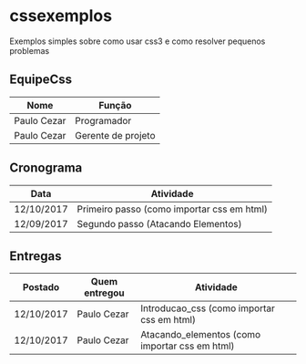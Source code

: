 # cssexemplos
Exemplos simples sobre como usar css3 e como resolver pequenos problemas

## EquipeCss
Nome | Função
------------ | ------------
Paulo Cezar | Programador
Paulo Cezar | Gerente de projeto

## Cronograma
Data | Atividade
------------ | ------------
12/10/2017 | Primeiro passo (como importar css em html)
12/09/2017 | Segundo passo (Atacando Elementos)

## Entregas
Postado | Quem entregou | Atividade
------------ | ------------ | ------------
12/10/2017 | Paulo Cezar | Introducao_css (como importar css em html)
12/10/2017 | Paulo Cezar | Atacando_elementos (como importar css em html)

